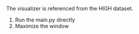 The visualizer is referenced from the HIGH dataset.

1. Run the main.py directly
2. Maximize the window
